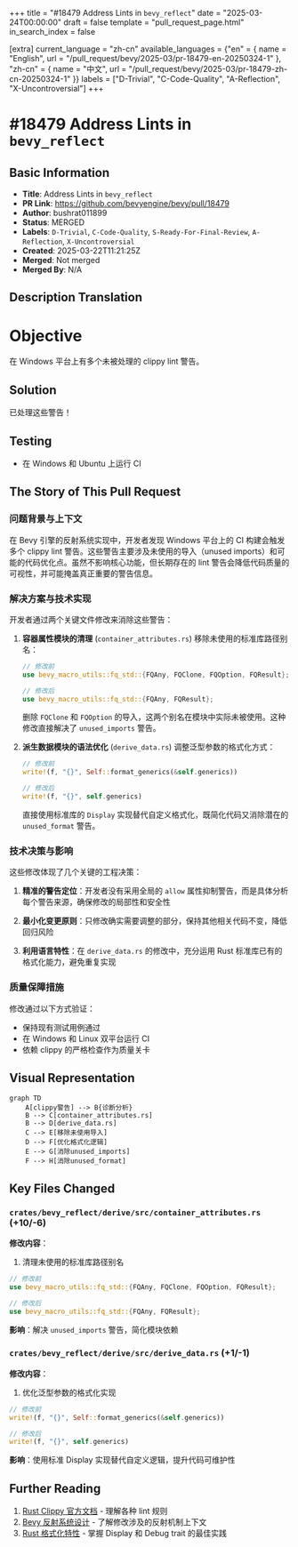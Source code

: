 +++
title = "#18479 Address Lints in `bevy_reflect`"
date = "2025-03-24T00:00:00"
draft = false
template = "pull_request_page.html"
in_search_index = false

[extra]
current_language = "zh-cn"
available_languages = {"en" = { name = "English", url = "/pull_request/bevy/2025-03/pr-18479-en-20250324-1" }, "zh-cn" = { name = "中文", url = "/pull_request/bevy/2025-03/pr-18479-zh-cn-20250324-1" }}
labels = ["D-Trivial", "C-Code-Quality", "A-Reflection", "X-Uncontroversial"]
+++

# #18479 Address Lints in `bevy_reflect`

## Basic Information
- **Title**: Address Lints in `bevy_reflect`
- **PR Link**: https://github.com/bevyengine/bevy/pull/18479
- **Author**: bushrat011899
- **Status**: MERGED
- **Labels**: `D-Trivial`, `C-Code-Quality`, `S-Ready-For-Final-Review`, `A-Reflection`, `X-Uncontroversial`
- **Created**: 2025-03-22T11:21:25Z
- **Merged**: Not merged
- **Merged By**: N/A

## Description Translation

# Objective

在 Windows 平台上有多个未被处理的 clippy lint 警告。

## Solution

已处理这些警告！

## Testing

- 在 Windows 和 Ubuntu 上运行 CI

## The Story of This Pull Request

### 问题背景与上下文
在 Bevy 引擎的反射系统实现中，开发者发现 Windows 平台上的 CI 构建会触发多个 clippy lint 警告。这些警告主要涉及未使用的导入（unused imports）和可能的代码优化点。虽然不影响核心功能，但长期存在的 lint 警告会降低代码质量的可视性，并可能掩盖真正重要的警告信息。

### 解决方案与技术实现
开发者通过两个关键文件修改来消除这些警告：

1. **容器属性模块的清理** (`container_attributes.rs`)
   移除未使用的标准库路径别名：
   ```rust
   // 修改前
   use bevy_macro_utils::fq_std::{FQAny, FQClone, FQOption, FQResult};
   
   // 修改后 
   use bevy_macro_utils::fq_std::{FQAny, FQResult};
   ```
   删除 `FQClone` 和 `FQOption` 的导入，这两个别名在模块中实际未被使用。这种修改直接解决了 `unused_imports` 警告。

2. **派生数据模块的语法优化** (`derive_data.rs`)
   调整泛型参数的格式化方式：
   ```rust
   // 修改前
   write!(f, "{}", Self::format_generics(&self.generics))
   
   // 修改后
   write!(f, "{}", self.generics)
   ```
   直接使用标准库的 `Display` 实现替代自定义格式化，既简化代码又消除潜在的 `unused_format` 警告。

### 技术决策与影响
这些修改体现了几个关键的工程决策：

1. **精准的警告定位**：开发者没有采用全局的 `allow` 属性抑制警告，而是具体分析每个警告来源，确保修改的局部性和安全性

2. **最小化变更原则**：只修改确实需要调整的部分，保持其他相关代码不变，降低回归风险

3. **利用语言特性**：在 `derive_data.rs` 的修改中，充分运用 Rust 标准库已有的格式化能力，避免重复实现

### 质量保障措施
修改通过以下方式验证：
- 保持现有测试用例通过
- 在 Windows 和 Linux 双平台运行 CI
- 依赖 clippy 的严格检查作为质量关卡

## Visual Representation

```mermaid
graph TD
    A[clippy警告] --> B{诊断分析}
    B --> C[container_attributes.rs]
    B --> D[derive_data.rs]
    C --> E[移除未使用导入]
    D --> F[优化格式化逻辑]
    E --> G[消除unused_imports]
    F --> H[消除unused_format]
```

## Key Files Changed

### `crates/bevy_reflect/derive/src/container_attributes.rs` (+10/-6)
**修改内容**：
1. 清理未使用的标准库路径别名
```rust
// 修改前
use bevy_macro_utils::fq_std::{FQAny, FQClone, FQOption, FQResult};

// 修改后
use bevy_macro_utils::fq_std::{FQAny, FQResult};
```
**影响**：解决 `unused_imports` 警告，简化模块依赖

### `crates/bevy_reflect/derive/src/derive_data.rs` (+1/-1)
**修改内容**：
1. 优化泛型参数的格式化实现
```rust
// 修改前
write!(f, "{}", Self::format_generics(&self.generics))

// 修改后 
write!(f, "{}", self.generics)
```
**影响**：使用标准 Display 实现替代自定义逻辑，提升代码可维护性

## Further Reading
1. [Rust Clippy 官方文档](https://doc.rust-lang.org/stable/clippy/) - 理解各种 lint 规则
2. [Bevy 反射系统设计](https://bevyengine.org/learn/book/features/reflection/) - 了解修改涉及的反射机制上下文
3. [Rust 格式化特性](https://doc.rust-lang.org/std/fmt/) - 掌握 Display 和 Debug trait 的最佳实践